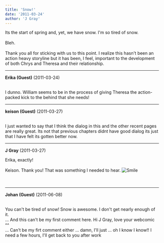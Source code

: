 ```yaml
---
title: 'Snow!'
date: '2011-03-24'
author: 'J Gray'
---
```


Its the start of spring and, yet, we have snow. I'm so tired of snow.<br><br>Bleh.<br><br>Thank you all for sticking with us to this point. I realize this hasn't been an action heavy storyline but it has been, I feel, important to the development of both Chrys and Theresa and their relationship.<br>

---
**Erika (Guest)** (2011-03-24)

<br> I dunno. William seems to be in the process of giving Theresa the action-packed kick to the behind that she needs!

---
**keison (Guest)** (2011-03-27)

<br> I just wanted to say that I think the dialog in this and the other recent pages are really great. Its not that previous chapters didnt have good dialog its just that I have felt its gotten better now. <br>

---
**J Gray** (2011-03-27)

Erika, exactly!<br><br>Keison. Thank you! That was something I needed to hear. <img src="//smilies/smile.gif" alt="Smile" border="0"><br><br><br>

---
**Johan (Guest)** (2011-06-08)

<br> You can't be tired of snow! Snow is awesome. I don't get nearly enough of it.<br>... And this can't be my first comment here. Hi J Gray, love your webcomic ^^<br>... Can't be my firt comment either ... damn, I'll just ... oh I know I know!! I need a few hours, I'll get back to you after work<br>

